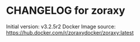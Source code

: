 CHANGELOG for zoraxy
===================

Initial version: v3.2.5r2
Docker Image source: https://hub.docker.com/r/zoraxydocker/zoraxy:latest


